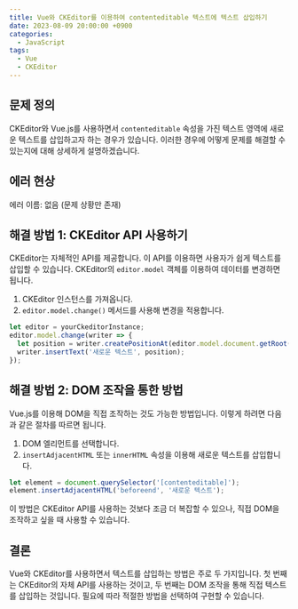 ```yaml
---
title: Vue와 CKEditor를 이용하여 contenteditable 텍스트에 텍스트 삽입하기
date: 2023-08-09 20:00:00 +0900
categories:
  - JavaScript
tags:
  - Vue
  - CKEditor
---
```


## 문제 정의

CKEditor와 Vue.js를 사용하면서 `contenteditable` 속성을 가진 텍스트 영역에 새로운 텍스트를 삽입하고자 하는 경우가 있습니다. 이러한 경우에 어떻게 문제를 해결할 수 있는지에 대해 상세하게 설명하겠습니다.

## 에러 현상
에러 이름: 없음 (문제 상황만 존재)

## 해결 방법 1: CKEditor API 사용하기

CKEditor는 자체적인 API를 제공합니다. 이 API를 이용하면 사용자가 쉽게 텍스트를 삽입할 수 있습니다. CKEditor의 `editor.model` 객체를 이용하여 데이터를 변경하면 됩니다.

1. CKEditor 인스턴스를 가져옵니다.
2. `editor.model.change()` 메서드를 사용해 변경을 적용합니다.

```javascript
let editor = yourCkeditorInstance;
editor.model.change(writer => {
  let position = writer.createPositionAt(editor.model.document.getRoot(), 'end');
  writer.insertText('새로운 텍스트', position);
});
```

## 해결 방법 2: DOM 조작을 통한 방법

Vue.js를 이용해 DOM을 직접 조작하는 것도 가능한 방법입니다. 이렇게 하려면 다음과 같은 절차를 따르면 됩니다.

1. DOM 엘리먼트를 선택합니다.
2. `insertAdjacentHTML` 또는 `innerHTML` 속성을 이용해 새로운 텍스트를 삽입합니다.

```javascript
let element = document.querySelector('[contenteditable]');
element.insertAdjacentHTML('beforeend', '새로운 텍스트');
```

이 방법은 CKEditor API를 사용하는 것보다 조금 더 복잡할 수 있으나, 직접 DOM을 조작하고 싶을 때 사용할 수 있습니다.

## 결론

Vue와 CKEditor를 사용하면서 텍스트를 삽입하는 방법은 주로 두 가지입니다. 첫 번째는 CKEditor의 자체 API를 사용하는 것이고, 두 번째는 DOM 조작을 통해 직접 텍스트를 삽입하는 것입니다. 필요에 따라 적절한 방법을 선택하여 구현할 수 있습니다.